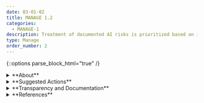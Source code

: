 ```yaml
---
date: 03-01-02
title: MANAGE 1.2
categories:
  - MANAGE-1
description: Treatment of documented AI risks is prioritized based on impact, likelihood, or available resources or methods.
type: Manage
order_number: 2
---
```

{::options parse_block_html="true" /} 


<details>
<summary markdown="span">**About**</summary>      
<br>
Risk refers to the composite measure of an event’s probability of occurring and the magnitude (or degree) of the consequences of the corresponding events. The impacts, or consequences, of AI systems can be positive, negative, or both and can result in opportunities or risks.  

Organizational risk tolerances are often informed by several internal and external factors, including existing industry practices, organizational values, and legal or regulatory requirements. Since risk management resources are often limited, organizations usually assign them based on risk tolerance. AI risks that are deemed more serious receive more oversight attention and risk management resources.

</details>

<details>
<summary markdown="span">**Suggested Actions**</summary>

- Assign risk management resources relative to established risk tolerance. AI systems with lower risk tolerances receive greater oversight, mitigation and management resources. 
- Document AI risk tolerance determination practices and resource decisions.
- Regularly review risk tolerances and re-calibrate, as needed, in accordance with information from AI system monitoring and assessment .

</details>

<details>
<summary markdown="span">**Transparency and Documentation**</summary>
<br>
**Organizations can document the following:**

- Did your organization implement a risk management system to address risks involved in deploying the identified AI solution (e.g. personnel risk or changes to commercial objectives)?
- What assessments has the entity conducted on data security and privacy impacts associated with the AI system?
- Does your organization have an existing governance structure that can be leveraged to oversee the organization’s use of AI?

**AI Transparency Resources:**

- WEF Companion to the Model AI Governance Framework – Implementation and Self-Assessment Guide for Organizations [URL](https://www.pdpc.gov.sg/-/media/files/pdpc/pdf-files/resource-for-organisation/ai/sgisago.ashx)
- GAO-21-519SP - Artificial Intelligence: An Accountability Framework for Federal Agencies & Other Entities. [URL](https://www.gao.gov/products/gao-21-519sp)

</details>

<details>
<summary markdown="span">**References**</summary>      
<br>

Arvind Narayanan. How to recognize AI snake oil. Retrieved October 15, 2022. [URL](https://www.cs.princeton.edu/~arvindn/talks/MIT-STS-AI-snakeoil.pdf)

Board of Governors of the Federal Reserve System. SR 11-7: Guidance on Model Risk Management. (April 4, 2011). [URL](https://www.federalreserve.gov/supervisionreg/srletters/sr1107.htm)

Emanuel Moss, Elizabeth Watkins, Ranjit Singh, Madeleine Clare Elish, Jacob Metcalf. 2021. Assembling Accountability: Algorithmic Impact Assessment for the Public Interest. (June 29, 2021). [URL](https://ssrn.com/abstract=3877437 or http://dx.doi.org/10.2139/ssrn.3877437)

Fraser, Henry L and Bello y Villarino, Jose-Miguel, Where Residual Risks Reside: A Comparative Approach to Art 9(4) of the European Union's Proposed AI Regulation (September 30, 2021). [LINK](https://ssrn.com/abstract=3960461), [URL](http://dx.doi.org/10.2139/ssrn.3960461)

Microsoft. 2022. Microsoft Responsible AI Impact Assessment Template. (June 2022). [URL](https://blogs.microsoft.com/wp-content/uploads/prod/sites/5/2022/06/Microsoft-RAI-Impact-Assessment-Template.pdf)

Office of the Comptroller of the Currency. 2021. Comptroller's Handbook: Model Risk Management, Version 1.0, August 2021. [URL](https://www.occ.gov/publications-and-resources/publications/comptrollers-handbook/files/model-risk-management/index-model-risk-management.html)

Solon Barocas, Asia J. Biega, Benjamin Fish, et al. 2020. When not to design, build, or deploy. In Proceedings of the 2020 Conference on Fairness, Accountability, and Transparency (FAT* '20). Association for Computing Machinery, New York, NY, USA, 695. [URL](https://doi.org/10.1145/3351095.3375691)


</details>

